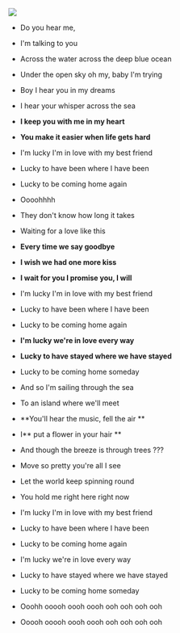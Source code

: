 ![](http://luisyang.weebly.com/uploads/2/2/7/2/22721706/1239405_orig.jpg)

- Do you hear me, 
- I'm talking to you 
- Across the water across the deep blue ocean 
- Under the open sky oh my, baby I'm trying 
- Boy I hear you in my dreams 
- I hear your whisper across the sea 
- **I keep you with me in my heart** 
- **You make it easier when life gets hard** 


- I'm lucky I'm in love with my best friend
- Lucky to have been where I have been 
- Lucky to be coming home again 
- Oooohhhh 


- They don't know how long it takes 
- Waiting for a love like this 
- **Every time we say goodbye** 
- **I wish we had one more kiss** 
- **I wait for you I promise you, I will** 


- I'm lucky I'm in love with my best friend 
- Lucky to have been where I have been 
- Lucky to be coming home again 
- **I'm lucky we're in love every way** 
- **Lucky to have stayed where we have stayed** 
- Lucky to be coming home someday 


- And so I'm sailing through the sea 
- To an island where we'll meet 
- **You'll hear the music, fell the air **
- I** put a flower in your hair **
- And though the breeze is through trees ??? 
- Move so pretty you're all I see 
- Let the world keep spinning round 
- You hold me right here right now 


- I'm lucky I'm in love with my best friend 
- Lucky to have been where I have been 
- Lucky to be coming home again 
- I'm lucky we're in love every way 
- Lucky to have stayed where we have stayed 
- Lucky to be coming home someday 


- Ooohh ooooh oooh oooh ooh ooh ooh ooh
- Ooooh ooooh oooh oooh ooh ooh ooh ooh